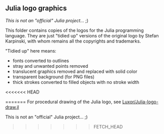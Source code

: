 ## Julia logo graphics

_This is not an "official" Julia project..._ ;)

This folder contains copies of the logos for the Julia programming language. They are just "tidied up" versions of the original logo by Stefan Karpinski, with whom remains all the copyrights and trademarks.

"Tidied up" here means:

- fonts converted to outlines
- stray and unwanted points removed
- translucent graphics removed and replaced with solid color
- transparent background (for PNG files)
- thick strokes converted to filled objects with no stroke width

<<<<<<< HEAD

=======
For procedural drawing of the Julia logo, see [Luxor/Julia-logo-draw.jl](https://github.com/cormullion/Luxor/blob/master/examples/julia-logo-draw.jl)

This is not an "official" Julia project... ;)
>>>>>>> FETCH_HEAD
